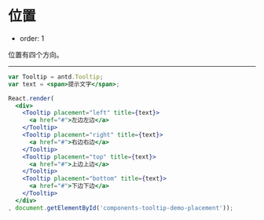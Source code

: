 # 位置

- order: 1

位置有四个方向。

---

````jsx
var Tooltip = antd.Tooltip;
var text = <span>提示文字</span>;

React.render(
  <div>
    <Tooltip placement="left" title={text}>
      <a href="#">左边左边</a>
    </Tooltip>
    <Tooltip placement="right" title={text}>
      <a href="#">右边右边</a>
    </Tooltip>
    <Tooltip placement="top" title={text}>
      <a href="#">上边上边</a>
    </Tooltip>
    <Tooltip placement="bottom" title={text}>
      <a href="#">下边下边</a>
    </Tooltip>
  </div>
, document.getElementById('components-tooltip-demo-placement'));
````

<style>
#components-tooltip-demo-placement a {
  margin-right: 1em;
}
</style>
